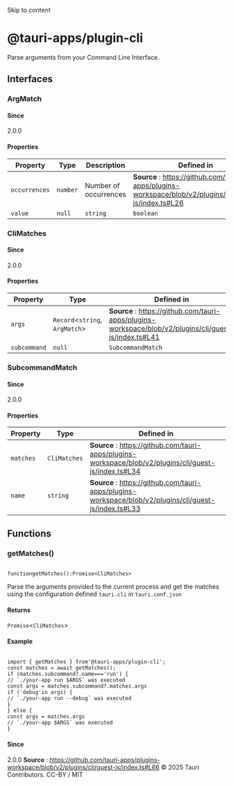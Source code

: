 Skip to content
# @tauri-apps/plugin-cli
Parse arguments from your Command Line Interface.
## Interfaces
### ArgMatch
#### Since
2.0.0
#### Properties
Property| Type| Description| Defined in  
---|---|---|---  
`occurrences`| `number`| Number of occurrences| **Source** : https://github.com/tauri-apps/plugins-workspace/blob/v2/plugins/cli/guest-js/index.ts#L26  
`value`| `null` | `string` | `boolean` | `string`[]| string if takes value boolean if flag string[] or null if takes multiple values| **Source** : https://github.com/tauri-apps/plugins-workspace/blob/v2/plugins/cli/guest-js/index.ts#L22  
### CliMatches
#### Since
2.0.0
#### Properties
Property| Type| Defined in  
---|---|---  
`args`| `Record`<`string`, `ArgMatch`>| **Source** : https://github.com/tauri-apps/plugins-workspace/blob/v2/plugins/cli/guest-js/index.ts#L41  
`subcommand`| `null` | `SubcommandMatch`| **Source** : https://github.com/tauri-apps/plugins-workspace/blob/v2/plugins/cli/guest-js/index.ts#L42  
### SubcommandMatch
#### Since
2.0.0
#### Properties
Property| Type| Defined in  
---|---|---  
`matches`| `CliMatches`| **Source** : https://github.com/tauri-apps/plugins-workspace/blob/v2/plugins/cli/guest-js/index.ts#L34  
`name`| `string`| **Source** : https://github.com/tauri-apps/plugins-workspace/blob/v2/plugins/cli/guest-js/index.ts#L33  
## Functions
### getMatches()
```

functiongetMatches():Promise<CliMatches>

```

Parse the arguments provided to the current process and get the matches using the configuration defined `tauri.cli` in `tauri.conf.json`
#### Returns
`Promise`<`CliMatches`>
#### Example
```

import { getMatches } from'@tauri-apps/plugin-cli';
const matches = await getMatches();
if (matches.subcommand?.name==='run') {
// `./your-app run $ARGS` was executed
const args = matches.subcommand?.matches.args
if ('debug'in args) {
// `./your-app run --debug` was executed
}
} else {
const args = matches.args
// `./your-app $ARGS` was executed
}

```

#### Since
2.0.0
**Source** : https://github.com/tauri-apps/plugins-workspace/blob/v2/plugins/cli/guest-js/index.ts#L66
© 2025 Tauri Contributors. CC-BY / MIT
